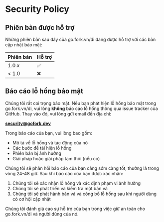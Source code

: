 # Security Policy

## Phiên bản được hỗ trợ

Những phiên bản sau đây của go.fork.vn/di đang được hỗ trợ với các bản cập nhật bảo mật:

| Phiên bản | Hỗ trợ            |
| --------- | ------------------ |
| 1.0.x     | :white_check_mark: |
| < 1.0     | :x:                |

## Báo cáo lỗ hổng bảo mật

Chúng tôi rất coi trọng bảo mật. Nếu bạn phát hiện lỗ hổng bảo mật trong go.fork.vn/di, vui lòng **không** báo cáo lỗ hổng 
thông qua issue tracker của GitHub. Thay vào đó, vui lòng gửi email đến địa chỉ:

**security@gofork.dev**

Trong báo cáo của bạn, vui lòng bao gồm:

- Mô tả về lỗ hổng và tác động của nó
- Các bước để tái hiện lỗ hổng
- Phiên bản bị ảnh hưởng
- Giải pháp hoặc giải pháp tạm thời (nếu có)

Chúng tôi sẽ phản hồi báo cáo của bạn càng sớm càng tốt, thường là trong vòng 24-48 giờ. Sau khi báo cáo của bạn được xác nhận:

1. Chúng tôi sẽ xác nhận lỗ hổng và xác định phạm vi ảnh hưởng
2. Chúng tôi sẽ phát triển và kiểm tra một bản vá
3. Chúng tôi sẽ phát hành bản vá và công bố lỗ hổng sau khi người dùng có cơ hội cập nhật

Chúng tôi đánh giá cao sự hỗ trợ của bạn trong việc giữ an toàn cho go.fork.vn/di và người dùng của nó.
